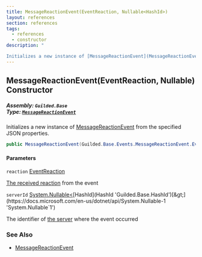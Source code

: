 ```yaml
---
title: MessageReactionEvent(EventReaction, Nullable<HashId>)
layout: references
section: references
tags:
  - references
  - constructor
description: "

Initializes a new instance of [MessageReactionEvent](MessageReactionEvent 'Guilded.Base.Events.MessageReactionEvent') from the specified JSON properties."
---
```


## MessageReactionEvent(EventReaction, Nullable<HashId>) Constructor
##### **Assembly:** `Guilded.Base`<br/>**Type:** [`MessageReactionEvent`](MessageReactionEvent 'Guilded.Base.Events.MessageReactionEvent')

Initializes a new instance of [MessageReactionEvent](MessageReactionEvent 'Guilded.Base.Events.MessageReactionEvent') from the specified JSON properties.

```csharp
public MessageReactionEvent(Guilded.Base.Events.MessageReactionEvent.EventReaction reaction, System.Nullable<Guilded.Base.HashId> serverId);
```
#### Parameters

<a name='Guilded.Base.Events.MessageReactionEvent.MessageReactionEvent(Guilded.Base.Events.MessageReactionEvent.EventReaction,System.Nullable_Guilded.Base.HashId_).reaction'></a>

`reaction` [EventReaction](MessageReactionEvent.EventReaction 'Guilded.Base.Events.MessageReactionEvent.EventReaction')

[The received reaction](Reaction 'Guilded.Base.Content.Reaction') from the event

<a name='Guilded.Base.Events.MessageReactionEvent.MessageReactionEvent(Guilded.Base.Events.MessageReactionEvent.EventReaction,System.Nullable_Guilded.Base.HashId_).serverId'></a>

`serverId` [System.Nullable&lt;](https://docs.microsoft.com/en-us/dotnet/api/System.Nullable-1 'System.Nullable`1')[HashId](HashId 'Guilded.Base.HashId')[&gt;](https://docs.microsoft.com/en-us/dotnet/api/System.Nullable-1 'System.Nullable`1')

The identifier of [the server](Server 'Guilded.Base.Servers.Server') where the event occurred

### See Also
- [MessageReactionEvent](MessageReactionEvent 'Guilded.Base.Events.MessageReactionEvent')
